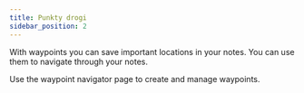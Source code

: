 ```yaml
---
title: Punkty drogi
sidebar_position: 2
---
```


With waypoints you can save important locations in your notes. You can use them to navigate through your notes.

Use the waypoint navigator page to create and manage waypoints.
